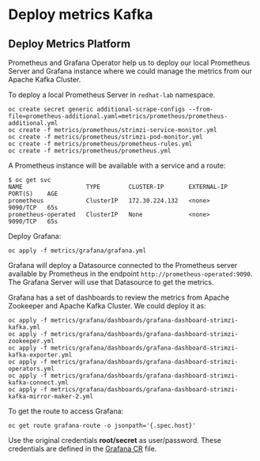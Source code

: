 # Deploy metrics Kafka

## Deploy Metrics Platform

Prometheus and Grafana Operator help us to deploy our local Prometheus Server and Grafana instance where
we could manage the metrics from our Apache Kafka Cluster.

To deploy a local Prometheus Server in `redhat-lab` namespace.

```
oc create secret generic additional-scrape-configs --from-file=prometheus-additional.yaml=metrics/prometheus/prometheus-additional.yml
oc create -f metrics/prometheus/strimzi-service-monitor.yml
oc create -f metrics/prometheus/strimzi-pod-monitor.yml
oc create -f metrics/prometheus/prometheus-rules.yml
oc create -f metrics/prometheus/prometheus.yml
```

A Prometheus instance will be available with a service and a route:

```
$ oc get svc
NAME                  TYPE        CLUSTER-IP       EXTERNAL-IP   PORT(S)    AGE
prometheus            ClusterIP   172.30.224.132   <none>        9090/TCP   65s
prometheus-operated   ClusterIP   None             <none>        9090/TCP   65s
```

Deploy Grafana:

```
oc apply -f metrics/grafana/grafana.yml
```

Grafana will deploy a Datasource connected to the Prometheus server available by Prometheus
in the endpoint `http://prometheus-operated:9090`. The Grafana Server will use that Datasource
to get the metrics.

Grafana has a set of dashboards to review the metrics from Apache Zookeeper and Apache Kafka Cluster. We could
deploy it as:

```
oc apply -f metrics/grafana/dashboards/grafana-dashboard-strimzi-kafka.yml
oc apply -f metrics/grafana/dashboards/grafana-dashboard-strimzi-zookeeper.yml
oc apply -f metrics/grafana/dashboards/grafana-dashboard-strimzi-kafka-exporter.yml
oc apply -f metrics/grafana/dashboards/grafana-dashboard-strimzi-operators.yml
oc apply -f metrics/grafana/dashboards/grafana-dashboard-strimzi-kafka-connect.yml
oc apply -f metrics/grafana/dashboards/grafana-dashboard-strimzi-kafka-mirror-maker-2.yml
```

To get the route to access Grafana:

```
oc get route grafana-route -o jsonpath='{.spec.host}'
```

Use the original credentials **root/secret** as user/password. These credentials are defined in the
[Grafana CR](metrics/grafana/grafana.yml) file.


